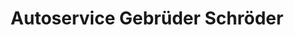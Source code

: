 ---
title: "Autoservice Gebrüder Schröder"
url: /geretsried/autoservice-gebrueder-schroeder/
shop: Autowerkstatt
---